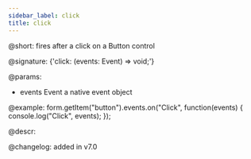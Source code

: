 ```yaml
---
sidebar_label: click
title: click
---          
```


@short: fires after a click on a Button control

@signature: {'click: (events: Event) => void;'}

@params:
- events    Event   a native event object




@example:
form.getItem("button").events.on("Click", function(events) {
    console.log("Click", events);
});



@descr:


@changelog: added in v7.0
